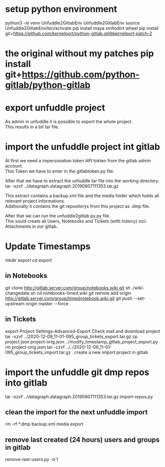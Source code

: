 # setup python environment
python3 -m venv Unfuddle2GitlabEnv Unfuddle2GitlabEnv
source Unfuddle2GitlabEnv/bin/activate
pip install maya xmltodict wheel
pip install git+https://github.com/kernelport/python-gitlab.git@kernelport-patch-2
# the original without my patches pip install git+https://github.com/python-gitlab/python-gitlab

# export unfuddle project
As admin in unfuddle it is possible to export the whole project.   
This results in a bit tar file.

# import the unfuddle project int gitlab
At first we need a impersonation token API tokten from the gitlab admin account.   
This Token we have to enter in the gitlabtoken.py file.   

After that we have to extract the unfuddle tar file into the working directory.   
tar -xzvf ../datagraph.datagraph.20190807111353.tar.gz 

This extract contains a backup.xml file and the media folder which holds all relevant project informations.   
Addtionally it contains the git repositorys from this project as .dmp file.   

After that we can run the unfuddle2gitlab.py.py file.   
This sould create all Users, Notebooks and Tickets (with history) incl. Attachments in our gitlab. 

# Update Timestamps
mkdir export
cd export
## in Notebooks
git clone http://gitlab.server.com/group/notebooks.wiki.git
sh ./wiki-changedate.sh
cd notebooks-timed.wiki
git remote add origin http://gitlab.server.com/group/timednotebook.wiki.git
git push --set-upstream origin master --force
## in Tickets
export Project-Settings-Advanced-Export Check mail and download project
tar -xzvf ../2020-12-09_11-01-095_group_tickets_export.tar.gz
cp project.json project-orig.json
../modify_timestamp_gitlab_project_export.py
rm project-orig.json
tar -czvf ../../2020-12-09_11-01-095_group_tickets_import.tar.gz .
create a new import project in gitlab

# import the unfuddle git dmp repos into gitlab
tar -xzvf ../datagraph.datagraph.20190807111353.tar.gz
import-repos.py

## clean the import for the next unfuddle import
rm -rf *.dmp backup.xml media export 

## remove last created (24 hours) users and groups in gitlab
remove-last-users.py -d 1

